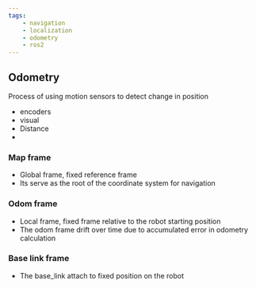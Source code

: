 ```yaml
---
tags:
    - navigation
    - localization
    - odometry
    - ros2
---
```



## Odometry
Process of using motion sensors to detect change in position
- encoders
- visual
- Distance
- 

### Map frame
- Global frame, fixed reference frame 
- Its serve as the root of the coordinate system for navigation

### Odom frame
- Local frame, fixed frame relative to the robot starting position
- The odom frame drift over time due to accumulated error in odometry calculation

### Base link frame
- The base_link attach to fixed position on the robot